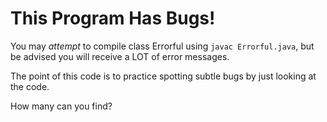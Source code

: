 # This Program Has Bugs!

You may *attempt* to compile class Errorful using ``javac Errorful.java``, but be advised you will receive a LOT of error messages.

The point of this code is to practice spotting subtle bugs by just looking at the code.

How many can you find?


